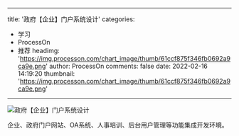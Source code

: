 
---
title: '政府【企业】门户系统设计'
categories: 
 - 学习
 - ProcessOn
 - 推荐
headimg: 'https://img.processon.com/chart_image/thumb/61ccf875f346fb0692a9ca9e.png'
author: ProcessOn
comments: false
date: 2022-02-16 14:19:20
thumbnail: 'https://img.processon.com/chart_image/thumb/61ccf875f346fb0692a9ca9e.png'
---

<div>   
<img class="thumb" alt="政府【企业】门户系统设计" src="https://img.processon.com/chart_image/thumb/61ccf875f346fb0692a9ca9e.png" referrerpolicy="no-referrer">
<p>企业、政府门户网站、OA系统、人事培训、后台用户管理等功能集成开发环境。</p>  
</div>
            